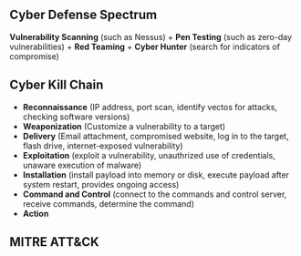 ## Cyber Defense Spectrum

**Vulnerability Scanning** (such as Nessus) + **Pen Testing** (such as zero-day vulnerabilities) + **Red Teaming** + **Cyber Hunter** (search for indicators of compromise)

## Cyber Kill Chain

- **Reconnaissance** (IP address, port scan, identify vectos for attacks, checking software versions)
- **Weaponization** (Customize a vulnerability to a target)
- **Delivery** (Email attachment, compromised website, log in to the target, flash drive, internet-exposed vulnerability)
- **Exploitation** (exploit a vulnerability, unauthrized use of credentials, unaware execution of malware)
- **Installation** (install payload into memory or disk, execute payload after system restart, provides ongoing access)
- **Command and Control** (connect to the commands and control server, receive commands, determine the command)
- **Action** 

## MITRE ATT&CK
